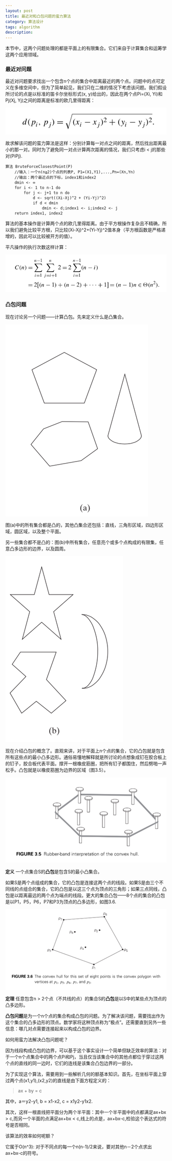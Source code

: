 ```yaml
---
layout: post
title: 最近对和凸包问题的蛮力算法
category: 算法设计
tags: algorithm
description: 
---
```


本节中，这两个问题处理的都是平面上的有限集合。它们来自于计算集合和运筹学这两个应用领域。

### 最近对问题

最近对问题要求找出一个包含n个点的集合中距离最近的两个点。问题中的点可定义在多维空间中，但为了简单起见，我们只在二维的情况下考虑该问题。我们假设所讨论的点是以标准的笛卡尔坐标形式(x, y)给出的，因此在两个点Pi=(Xi, Yi)和Pj(Xj, Yj)之间的距离是标准的欧几里得距离：

![](https://github.com/arcticlion/reading-lists/blob/master/Introduction%20to%20the%20Design%20and%20Analysis%20of%20Algorithms/03%20Brute%20Force%20and%20Exhaustive%20Search/屏幕截图%202014-12-02%2015.33.27.png)

故求解该问题的蛮力算法是这样：分别计算每一对点之间的距离，然后找出距离最小的那一对。同时为了避免同一对点计算两次距离的情况，我们只考虑i < j的那些对(PiPj).

```
算法 BruteForceClosestPoint(P)
    //输入：一个n(n≧2)个点的列表P, P1=(X1,Y1),...,Pn=(Xn,Yn)
    //输出：两个最近点的下标，index1和index2
    dmin <- ∞
    for i <- 1 to n-1 do
        for j <- j+1 to n do
            d <- sqrt((Xi-Xj)^2 + (Yi-Yj)^2)
            if d < dmin
                dmin <- d;index1 <- i;index2 <- j
    return index1, index2
```

算法的基本操作是计算两个点的欧几里得距离。由于平方根操作复杂且不精确，所以我们避免比较平方根，只比较(Xi-Xj)^2+(Yi-Yj)^2值本身（平方根函数是严格递增的，因此可以比较被开方的值）。

平凡操作的执行次数这样计算：

![](https://github.com/arcticlion/reading-lists/blob/master/Introduction%20to%20the%20Design%20and%20Analysis%20of%20Algorithms/03%20Brute%20Force%20and%20Exhaustive%20Search/屏幕截图%202014-12-02%2015.43.36.png)

### 凸包问题

现在讨论另一个问题——计算凸包。先来定义什么是凸集合。

![](https://github.com/arcticlion/reading-lists/blob/master/Introduction%20to%20the%20Design%20and%20Analysis%20of%20Algorithms/03%20Brute%20Force%20and%20Exhaustive%20Search/屏幕截图%202014-12-02%2015.47.15.png)

图(a)中的所有集合都是凸的，其他凸集合还包括：直线，三角形区域，四边形区域，圆区域，以及整个平面。

另一些集合都不是凸的：图(b)中所有集合，任意亮个或多个点构成的有限集，任意凸多边形的边界，以及圆周。

![](https://github.com/arcticlion/reading-lists/blob/master/Introduction%20to%20the%20Design%20and%20Analysis%20of%20Algorithms/03%20Brute%20Force%20and%20Exhaustive%20Search/屏幕截图%202014-12-02%2015.47.26.png)

现在介绍凸包的概念了。直观来讲，对于平面上n个点的集合，它的凸包就是包含所有这些点的最小凸多边形。通俗易懂地解释就是所讨论的点想象成钉在胶合板上的钉子，胶合板代表平面。撑开一根橡皮筋圈，把所有钉子都围住，然后劈啪一声松手。凸包就是以橡皮筋圈为边界的区域（图3.5）。

![](https://github.com/arcticlion/reading-lists/blob/master/Introduction%20to%20the%20Design%20and%20Analysis%20of%20Algorithms/03%20Brute%20Force%20and%20Exhaustive%20Search/屏幕截图%202014-12-02%2015.54.00.png)

**定义** 一个点集合S的**凸包**是包含S的最小凸集合。

如果S是两个点组成的集合，它的凸包是连接这两个点的线段。如果S是由三个不同线的点组合的集合，它的凸包是以这三个点为顶点的三角形；如果三点同线，凸包是以距离最远的两个点为端点的线段。更大的集合凸包——8个点的集合的凸包是以P1，P5，P6，P7和P3为顶点的凸多边形，如图3.6.

![](https://github.com/arcticlion/reading-lists/blob/master/Introduction%20to%20the%20Design%20and%20Analysis%20of%20Algorithms/03%20Brute%20Force%20and%20Exhaustive%20Search/屏幕截图%202014-12-02%2016.17.07.png)

**定理** 任意包含n > 2个点（不共线的点）的集合S的**凸包**是以S中的某些点为顶点的凸多边形。

**凸包问题**是为一个n个点的集合构成凸包的问题。为了解决该问题，需要找出作为这个集合的凸多边形的顶点。数学家将这种顶点称为“极点”。还需要直到另外一些信息：哪几对点需要连接起来以构成凸包的边界。

如何用蛮力法解决凸包问题呢？

因为线段构成凸包的边界，可以基于这个事实设计一个简单但缺乏效率的算法：对于一个n个点集合中的两个点Pi和Pj，当且仅当该集合中的其他点都位于穿过这两个点的直线的同一边时，它们的连线是该集合凸包边界的一部分。

为了实现这个算法，需要用到一些解析几何的额基本知识。首先，在坐标平面上穿过两个点(x1,y1),(x2,y2)的直线是由下面方程定义的：

> ax + by = c

其中，a＝y2-y1, b = x1-x2, c = x1y2-y1x2.

其次，这样一根直线把平面分为两个半平面：其中一个半平面中的点都满足ax+bx > c,而另一个半面的点满足ax+bx < c,线上的点是，ax+bx-c,检验这个表达式的符号是否相同。

该算法的效率如何呢额？

它属于O(n^3): 对于不同点的每一个n(n-1)/2来说，要对其他n－2个点求出ax+bx-c的符号。

